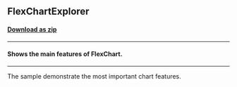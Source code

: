 ## FlexChartExplorer
#### [Download as zip](https://grapecity.github.io/DownGit/#/home?url=https://github.com/GrapeCity/ComponentOne-WPF-Samples/tree/master/NET_8/Chart/FlexChartExplorer)
____
#### Shows the main features of FlexChart.
____
The sample demonstrate the most important chart features.
